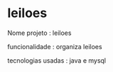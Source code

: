 # leiloes
Nome projeto : leiloes 

funcionalidade : organiza leiloes

tecnologias usadas : java e mysql
